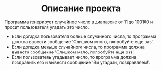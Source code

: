 <h1 align="center">Описание проекта</h1>

Программа генерирует случайное число в диапазоне от 11 до 100100 и просит пользователя угадать это число. 
<ul><li>Если догадка пользователя больше случайного числа, то программа должна вывести сообщение 'Слишком много, попробуйте еще раз'. </li>
<li>Если догадка меньше случайного числа, то программа должна вывести сообщение 'Слишком мало, попробуйте еще раз'. </li>
<li>Если пользователь угадывает число, то программа должна поздравить его и вывести сообщение 'Вы угадали, поздравляем!'.</li></ul>
